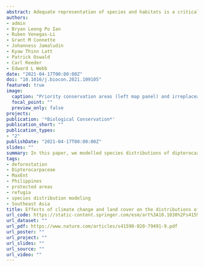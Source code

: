 ```yaml
---
abstract: Adequate representation of species and habitats is a critical aspect of an effective protected area (PA) network. Here, we evaluate the representation of focal wildlife species and forest types within the existing 11,241-km2 PA network of the Tanintharyi Region in southern Myanmar, a frontier forest landscape and global biodiversity hotspot, and use spatial prioritisation tools to identify additional priority areas for conservation outside the existing network that contribute towards meeting a 30\% representation target. Our study showed that the current configuration of the existing PA network underrepresented 32 of 60 threatened wildlife species and 6 of 8 forest types, with mangroves being the least represented. Spatial prioritisation revealed that by protecting an additional 4032 km2 (8.4\% of Tanintharyi's land area), 31\% of which were adjacent to the existing PA network, the target representation for all wildlife species and forest types can be achieved. Enhancing the effectiveness of the existing network entails modest expansion by establishing additional conservation areas through various area-based conservation strategies, specifically targeting mangrove forests. Large oil palm agribusiness concessions, however, overlapped with almost 12\% of priority conservation areas (consisting of additional areas and parts of the existing PA network), thereby competing with conservation interests. Expanding the area of representation will only succeed if the species and their habitats are adequately protected. Efforts therefore must prioritise the involvement and leadership of local communities and reflect local realities in negotiations among stakeholders.
authors:
- admin
- Bryan Leong Po Ian
- Ruben Venegas-Li
- Grant M Connette
- Johanness Jamaludin
- Kyaw Thinn Latt
- Patrick Oswald
- Carl Reeder
- Edward L Webb
date: "2021-04-17T00:00:00Z"
doi: "10.1016/j.biocon.2021.109105"
featured: true
image:
  caption: "Priority conservation areas (left map panel) and irreplaceable areas (right map panel), identified using Marxan to enhance the effectiveness of the existing protected area network. Note that planning units with very high selection frequencies (90–100%) are regarded as irreplaceable areas. Map inset (A) shows identified conservation areas within and around established protected areas by the Karen National Union; map inset (B) shows identified conservation areas over mangrove forests along the coastline of Myeik District, Tanintharyi Region. Protected areas include: (1) Tanintharyi Nature Reserve, (2) Ler Nu Htee National Park, (3) Moscos Kyun Wildlife Reserve, (4) Ta Mae Klo Herbal Forest, (5) Kser Doh Wildlife Sanctuary, (6) Tanintharyi National Park (or Lem Muh Lah Conservation Area), (7) Lenya National Park (or Lenya Reserved Forest), (8) Lampi Island Marine National Park, and (9) Pakchan Nature Reserve."
  focal_point: ""
  preview_only: false
projects:
publication: '*Biological Conservation*'
publication_short: ""
publication_types:
- "2"
publishDate: "2021-04-17T00:00:00Z"
slides: ""
summary: In this paper, we modelled species distributions of dipterocarps in the Philippines, an important tree family that are key to maintaining structure and function of tropical forests in Southeast Asia, to understand potential impacts of deforestation and climate change on their current and future distributions.
tags:
- deforestation
- Dipterocarpaceae
- MaxEnt
- Philippines
- protected areas
- refugia
- species distribution modeling
- Southeast Asia
title: Effects of climate change and land cover on the distributions of a critical tree family in the Philippines
url_code: https://static-content.springer.com/esm/art%3A10.1038%2Fs41598-020-79491-9/MediaObjects/41598_2020_79491_MOESM1_ESM.docx
url_dataset: ""
url_pdf: https://www.nature.com/articles/s41598-020-79491-9.pdf
url_poster: ""
url_project: ""
url_slides: ""
url_source: ""
url_video: ""
---
```

<div data-badge-details="right" data-badge-type="medium-donut" data-doi="10.1038/s41598-020-79491-9" data-hide-no-mentions="true" class="altmetric-embed"></div>

<span class="__dimensions_badge_embed__" data-doi="10.1038/s41598-020-79491-9" data-legend="always"></span><script async src="https://badge.dimensions.ai/badge.js" charset="utf-8"></script>
